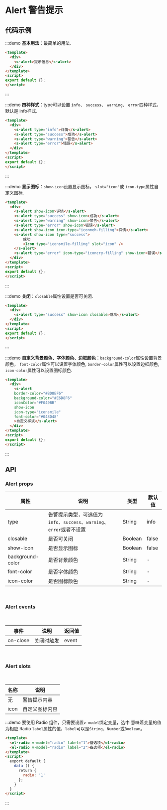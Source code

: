 # Alert 警告提示

## 代码示例

:::demo
**基本用法**：最简单的用法.

```html
<template>
  <div>
    <s-alert>提示信息</s-alert>
  </div>
</template>
<script>
export default {};
</script>
```
:::

:::demo
**四种样式**：type可以设置 `info`、 `success`、 `warning`、 `error`四种样式，默认是 info样式.

```html
<template>
  <div>
    <s-alert type="info">详情</s-alert>
    <s-alert type="success">成功</s-alert>
    <s-alert type="warning">警告</s-alert>
    <s-alert type="error">错误</s-alert>
  </div>
</template>
<script>
export default {};
</script>
```
:::

:::demo
**显示图标**：`show-icon`设置显示图标， `slot="icon"`或 `icon-type`属性自定义图标.

```html
<template>
  <div>
    <s-alert show-icon>详情</s-alert>
    <s-alert type="success" show-icon>成功</s-alert>
    <s-alert type="warning" show-icon>警告</s-alert>
    <s-alert type="error" show-icon>错误</s-alert>
    <s-alert show-icon icon-type="iconmeh-filling">详情</s-alert>
    <s-alert show-icon type="success">
        成功
        <Icon type="iconsmile-filling" slot="icon" />
    </s-alert>
    <s-alert type="error" icon-type="iconcry-filling" show-icon>错误</s-alert>
  </div>
</template>
<script>
export default {};
</script>
```
:::

:::demo
**关闭**：`closable`属性设置是否可关闭.

```html
<template>
  <div>
    <s-alert type="success" show-icon closable>成功</s-alert>
  </div>
</template>
<script>
export default {};
</script>
```
:::

:::demo
**自定义背景颜色、字体颜色、边框颜色**：`background-color`属性设置背景颜色， `font-color`属性可以设置字体颜色, `border-color`属性可以设置边框颜色, `icon-color`属性可以设置图标颜色.

```html
<template>
  <div>
    <s-alert
    border-color="#BD8EF6"
    background-color="#E6D8F6"
    iconColor="#F049BB"
    show-icon
    icon-type="iconsmile"
    font-color="#048D48"
    >自定义样式</s-alert>
  </div>
</template>
<script>
export default {};
</script>
```
:::

## API

### Alert props

|  属性  | 说明  |  类型  |  默认值  |
|  ----  | ---- |  ----  |  ----   |
|  type  |告警提示类型，可选值为 `info`、`success`、`warning`、`error`或者不设置 | String  | info  |
|  closable  | 是否可关闭  |  Boolean  |  false  |
|  show-icon  | 是否显示图标  |  Boolean  |  false  |
|  background-color  | 是否背景颜色  |  String  |  -  |
|  font-color  | 是否字体颜色  |  String  |  -  |
|  icon-color  | 是否图标颜色  |  String  |  -  |

<br/>

### Alert events

<br/>

|  事件  | 说明  | 返回值  |
|  ----  | ---- | ---- |
|   on-close   | 关闭时触发 | event |

<br/>

### Alert slots

<br/>

|  名称  | 说明  |
|  ----  | ---- |
|   无   | 警告提示内容 |
|   icon   | 自定义图标内容 |



:::demo 要使用 Radio 组件，只需要设置`v-model`绑定变量，选中
意味着变量的值为相应 Radio `label`属性的值，`label`可以是`String`、`Number`或`Boolean`。
```html
<template>
  <el-radio v-model="radio" label="1">备选项</el-radio>
  <el-radio v-model="radio" label="2">备选项</el-radio>
</template>
<script>
  export default {
    data () {
      return {
        radio: '1'
      };
    }
  }
</script>
```
:::
